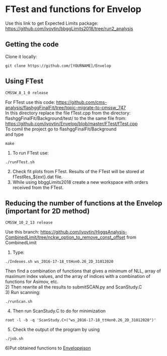 # FTest and functions for Envelop

Use this link to get Expected Limits package: https://github.com/ivovtin/bbggLimits2018/tree/run2_analysis  <br />

## Getting the code
Clone it locally:<br />
```
git clone https://github.com/[YOURNAME]/Envelop
```
## Using FTest
```
CMSSW_8_1_0 release
```
For FTest use this code: https://github.com/cms-analysis/flashggFinalFit/tree/topic-migrate-to-cmssw_747 <br />
In this directory replace the file fTest.cpp from the directory: flashggFinalFit/Background/test/ to the the same file from: https://github.com/ivovtin/Envelop/blob/master/FTest/fTest.cpp <br /> 
To comil the project go to flashggFinalFit/Background <br /> and type
```
make
```

1) To run FTest use:
```
./runFTest.sh 
```
2) Check fit plots from FTest. Results of the FTest will be stored at fTestRes_${ext}.dat file. <br />
4) While using bbggLimits2018 create a new workspace with orders received from the FTest. <br />

## Reducing the number of functions at the Envelop (important for 2D method)

```
CMSSW_10_2_13 release
```
Use this branch: https://github.com/ivovtin/HiggsAnalysis-CombinedLimit/tree/nckw_option_to_remove_const_offset from CombinedLimit <br />
1) Type:
```
./Indexes.sh ws_2016-17-18_ttHon0.26_2D_31012020
```
Then find a combination of functions that gives a minimum of NLL, array of maximum index values, and the array of indices with a combination of functions for Asimov, etc. <br />
2) Then rewrite all the results to submitSCAN.py and ScanStudy.C <br />
3) Run scanning:
```
./runScan.sh
```
4) Then run ScanStudy.C to do for minimization <br />
```
root -l -b -q 'ScanStudy.C+("ws_2016-17-18_ttHon0.26_2D_31012020")'
```
5) Check the output of the program by using
```
./job.sh
```
6)Put obtained functions to [Envelopejson](https://github.com/ivovtin/bbggLimits2018/blob/run2_analysis/jsonsForEnvelope/Env_json_2D_ttHon0.26_31012020.dat)<br />
